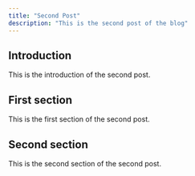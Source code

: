 ```yaml
---
title: "Second Post"
description: "This is the second post of the blog"
---
```


## Introduction

This is the introduction of the second post.

## First section

This is the first section of the second post.

## Second section

This is the second section of the second post.
